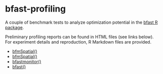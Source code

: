 # bfast-profiling
A couple of benchmark tests to analyze optimization potential in the [bfast R package](https://cran.r-project.org/web/packages/bfast/index.html).

Preliminary profiling reports can be found in HTML files (see links below). For experiment details and reproduction, R Markdown files are provided.


- [bfmSpatial()](http://htmlpreview.github.io/?https://github.com/mappl/bfast-profiling/blob/master/report_bfmSpatial_1.html)
- [bfmSpatial()](http://htmlpreview.github.io/?https://github.com/mappl/bfast-profiling/blob/master/report_bfmSpatial_2.html)
- [bfastmonitor()](http://htmlpreview.github.io/?https://github.com/mappl/bfast-profiling/blob/master/report_bfastmonitor_1.html)
- [bfast()](http://htmlpreview.github.io/?https://github.com/mappl/bfast-profiling/blob/master/report_bfast_1.html)

